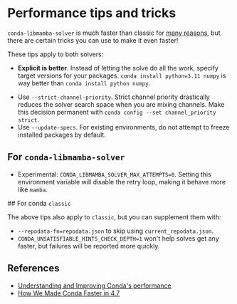 # Performance tips and tricks

`conda-libmamba-solver` is much faster than classic for [many reasons](./libmamba-vs-classic.md),
but there are certain tricks you can use to make it even faster!

These tips apply to both solvers:

- **Explicit is better**.
  Instead of letting the solve do all the work, specify target versions for your packages.
  `conda install python=3.11 numpy` is way better than `conda install python numpy`.
* Use `--strict-channel-priority`.
  Strict channel priority drastically reduces the solver search space when you are mixing channels.
  Make this decision permanent with `conda config --set channel_priority strict`.
* Use `--update-specs`.
  For existing environments, do not attempt to freeze installed packages by default.

## For `conda-libmamba-solver`

* Experimental: `CONDA_LIBMAMBA_SOLVER_MAX_ATTEMPTS=0`.
  Setting this environment variable will disable the retry loop, making it behave more like `mamba`.

## For conda `classic`

The above tips also apply to `classic`, but you can supplement them with:

* `--repodata-fn=repodata.json` to skip using `current_repodata.json`.
* `CONDA_UNSATISFIABLE_HINTS_CHECK_DEPTH=1` won't help solves get any faster, but failures will be reported more quickly.

## References

- [Understanding and Improving Conda's performance](https://www.anaconda.com/blog/understanding-and-improving-condas-performance)
- [How We Made Conda Faster in 4.7](https://www.anaconda.com/blog/how-we-made-conda-faster-4-7)

